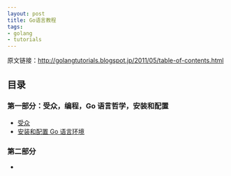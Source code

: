```yaml
---
layout: post
title: Go语言教程
tags:
- golang
- tutorials
---
```


原文链接：<http://golangtutorials.blogspot.jp/2011/05/table-of-contents.html>

## 目录

### 第一部分：受众，编程，Go 语言哲学，安装和配置

+ [受众](/golang_tutorials/audience-and-content-layout.html)
+ [安装和配置 Go 语言环境](/golang_tutorials/installing-and-configuring-go.html)

### 第二部分

+ 
